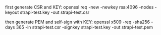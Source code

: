 first generate CSR and KEY:
openssl req -new -newkey rsa:4096 -nodes -keyout strapi-test.key -out strapi-test.csr

then generate PEM and self-sign with KEY:
openssl x509 -req -sha256 -days 365 -in strapi-test.csr -signkey strapi-test.key -out strapi-test.pem
